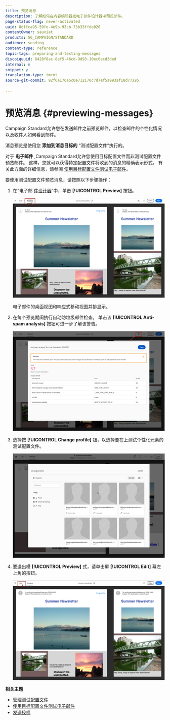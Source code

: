 ```yaml
---
title: 预览消息
description: 了解如何在内容编辑器或电子邮件设计器中预览邮件。
page-status-flag: never-activated
uuid: 8dffca95-59fe-4e9b-93cb-73b33ffde020
contentOwner: sauviat
products: SG_CAMPAIGN/STANDARD
audience: sending
content-type: reference
topic-tags: preparing-and-testing-messages
discoiquuid: 8428f8ac-8ef5-46cd-9d93-10ec0ecd3ded
internal: n
snippet: y
translation-type: tm+mt
source-git-commit: 92f6a176a5c0e712170c7d7ef5a993af18d77295

---
```



# 预览消息 {#previewing-messages}

Campaign Standard允许您在发送邮件之前预览邮件，以检查邮件的个性化情况以及收件人如何看到邮件。

消息预览是使用您 **添加到消息目标的** “测试配置文件”执行的。

对于 **电子邮件** ,Campaign Standard允许您使用目标配置文件而非测试配置文件预览邮件。 这样，您就可以获得特定配置文件将收到的消息的精确表示形式。 有关此方面的详细信息，请参阅 [使用目标配置文件测试电子邮件](../../sending/using/testing-messages-using-target.md)。

要使用测试配置文件预览消息，请按照以下步骤操作：

1. 在“电子邮 [件设计器](../../designing/using/designing-content-in-adobe-campaign.md)”中，单击 **[!UICONTROL Preview]** 按钮。

   ![](assets/sending_preview.png)

   电子邮件的桌面视图和响应式移动视图并排显示。

1. 在每个预览期间执行自动防垃圾邮件检查。 单击该 **[!UICONTROL Anti-spam analysis]** 按钮可进一步了解该警告。

   ![](assets/sending_anti-spam_analysis.png)

1. 选择按 **[!UICONTROL Change profile]** 钮，以选择要在上测试个性化元素的测试配置文件。

   ![](assets/sending_test-profile.png)

1. 要退出模 **[!UICONTROL Preview]** 式，请单击屏 **[!UICONTROL Edit]** 幕左上角的按钮。

   ![](assets/sending_preview_edit.png)

**相关主题**

* [管理测试配置文件](../../audiences/using/managing-test-profiles.md)
* [使用目标配置文件测试电子邮件](../../sending/using/testing-messages-using-target.md)
* [发送校样](../../sending/using/sending-proofs.md)
